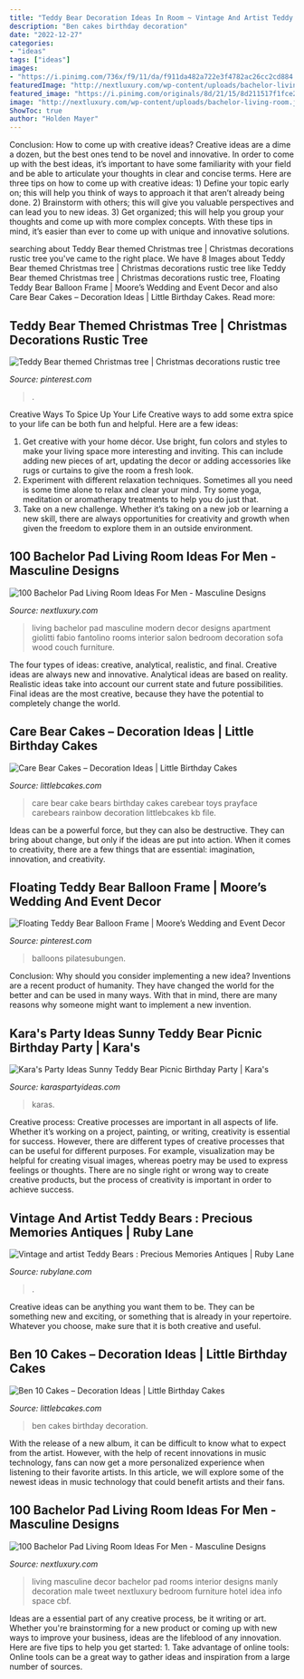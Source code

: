 ```yaml
---
title: "Teddy Bear Decoration Ideas In Room ~ Vintage And Artist Teddy Bears : Precious Memories Antiques"
description: "Ben cakes birthday decoration"
date: "2022-12-27"
categories:
- "ideas"
tags: ["ideas"]
images:
- "https://i.pinimg.com/736x/f9/11/da/f911da482a722e3f4782ac26cc2cd884.jpg"
featuredImage: "http://nextluxury.com/wp-content/uploads/bachelor-living-room.jpg"
featured_image: "https://i.pinimg.com/originals/8d/21/15/8d211517f1fce2acdc02075a5865f262.jpg"
image: "http://nextluxury.com/wp-content/uploads/bachelor-living-room.jpg"
ShowToc: true
author: "Holden Mayer"
---
```



Conclusion: How to come up with creative ideas?
Creative ideas are a dime a dozen, but the best ones tend to be novel and innovative. In order to come up with the best ideas, it’s important to have some familiarity with your field and be able to articulate your thoughts in clear and concise terms. Here are three tips on how to come up with creative ideas: 1) Define your topic early on; this will help you think of ways to approach it that aren’t already being done. 2) Brainstorm with others; this will give you valuable perspectives and can lead you to new ideas. 3) Get organized; this will help you group your thoughts and come up with more complex concepts. With these tips in mind, it’s easier than ever to come up with unique and innovative solutions.

	

		
searching about Teddy Bear themed Christmas tree | Christmas decorations rustic tree you've came to the right place. We have 8 Images about Teddy Bear themed Christmas tree | Christmas decorations rustic tree like Teddy Bear themed Christmas tree | Christmas decorations rustic tree, Floating Teddy Bear Balloon Frame | Moore’s Wedding and Event Decor and also Care Bear Cakes – Decoration Ideas | Little Birthday Cakes. Read more:
		
    
## Teddy Bear Themed Christmas Tree | Christmas Decorations Rustic Tree

<img loading=lazy src="https://i.pinimg.com/originals/8d/21/15/8d211517f1fce2acdc02075a5865f262.jpg" onerror="this.onerror=null;this.src='https://tse1.mm.bing.net/th?id=OIP.zY7jAWElGF52cPud72b-bwHaJ4&amp;pid=15.1';" alt="Teddy Bear themed Christmas tree | Christmas decorations rustic tree">

_Source: pinterest.com_

>. 

	

Creative Ways To Spice Up Your Life
Creative ways to add some extra spice to your life can be both fun and helpful. Here are a few ideas: 
1. Get creative with your home décor. Use bright, fun colors and styles to make your living space more interesting and inviting. This can include adding new pieces of art, updating the decor or adding accessories like rugs or curtains to give the room a fresh look. 
2. Experiment with different relaxation techniques. Sometimes all you need is some time alone to relax and clear your mind. Try some yoga, meditation or aromatherapy treatments to help you do just that. 
3. Take on a new challenge. Whether it’s taking on a new job or learning a new skill, there are always opportunities for creativity and growth when given the freedom to explore them in an outside environment. 

    
## 100 Bachelor Pad Living Room Ideas For Men - Masculine Designs

<img loading=lazy src="http://nextluxury.com/wp-content/uploads/bachelor-living-room.jpg" onerror="this.onerror=null;this.src='https://tse2.mm.bing.net/th?id=OIP.vUTG0FCvnzHhlgHhjIwXvQHaKH&amp;pid=15.1';" alt="100 Bachelor Pad Living Room Ideas For Men - Masculine Designs">

_Source: nextluxury.com_

>living bachelor pad masculine modern decor designs apartment giolitti fabio fantolino rooms interior salon bedroom decoration sofa wood couch furniture. 

	

The four types of ideas: creative, analytical, realistic, and final.
Creative ideas are always new and innovative. Analytical ideas are based on reality. Realistic ideas take into account our current state and future possibilities. Final ideas are the most creative, because they have the potential to completely change the world.

    
## Care Bear Cakes – Decoration Ideas | Little Birthday Cakes

<img loading=lazy src="https://www.littlebcakes.com/wp-content/uploads/2014/01/Care-Bear-Cake.jpg" onerror="this.onerror=null;this.src='https://tse3.mm.bing.net/th?id=OIP.2KcG7K-r_ZOaqd1E-dPIJgHaH-&amp;pid=15.1';" alt="Care Bear Cakes – Decoration Ideas | Little Birthday Cakes">

_Source: littlebcakes.com_

>care bear cake bears birthday cakes carebear toys prayface carebears rainbow decoration littlebcakes kb file. 

	

Ideas can be a powerful force, but they can also be destructive. They can bring about change, but only if the ideas are put into action. When it comes to creativity, there are a few things that are essential: imagination, innovation, and creativity.

    
## Floating Teddy Bear Balloon Frame | Moore’s Wedding And Event Decor

<img loading=lazy src="https://i.pinimg.com/736x/f9/11/da/f911da482a722e3f4782ac26cc2cd884.jpg" onerror="this.onerror=null;this.src='https://tse1.mm.bing.net/th?id=OIP.SItYm9yzYCtEppHK7XuajQHaHa&amp;pid=15.1';" alt="Floating Teddy Bear Balloon Frame | Moore’s Wedding and Event Decor">

_Source: pinterest.com_

>balloons pilatesubungen. 

	

Conclusion: Why should you consider implementing a new idea?
Inventions are a recent product of humanity. They have changed the world for the better and can be used in many ways. With that in mind, there are many reasons why someone might want to implement a new invention.

    
## Kara&#039;s Party Ideas Sunny Teddy Bear Picnic Birthday Party | Kara&#039;s

<img loading=lazy src="https://karaspartyideas.com/wp-content/uploads/2017/09/Teddy-Bear-Picnic-Birthday-Party-via-Karas-Party-Ideas-KarasPartyIdeas.com40-1.jpg" onerror="this.onerror=null;this.src='https://tse2.mm.bing.net/th?id=OIP.Zp5s-9KcisQZo4c9m0_giAHaDv&amp;pid=15.1';" alt="Kara&#039;s Party Ideas Sunny Teddy Bear Picnic Birthday Party | Kara&#039;s">

_Source: karaspartyideas.com_

>karas. 

	

Creative process:
Creative processes are important in all aspects of life. Whether it’s working on a project, painting, or writing, creativity is essential for success. However, there are different types of creative processes that can be useful for different purposes. For example, visualization may be helpful for creating visual images, whereas poetry may be used to express feelings or thoughts. There are no single right or wrong way to create creative products, but the process of creativity is important in order to achieve success.

    
## Vintage And Artist Teddy Bears : Precious Memories Antiques | Ruby Lane

<img loading=lazy src="https://cdn0.rubylane.com/_pod/item/1855696/PM-T-G1-001/Vintage-artist-Teddy-Bears-full-2-2048-221-f.jpg" onerror="this.onerror=null;this.src='https://tse4.mm.bing.net/th?id=OIP.aau_0f7tM2KwLvW2wersGgHaJ4&amp;pid=15.1';" alt="Vintage and artist Teddy Bears : Precious Memories Antiques | Ruby Lane">

_Source: rubylane.com_

>. 

	

Creative ideas can be anything you want them to be. They can be something new and exciting, or something that is already in your repertoire. Whatever you choose, make sure that it is both creative and useful.

    
## Ben 10 Cakes – Decoration Ideas | Little Birthday Cakes

<img loading=lazy src="https://www.littlebcakes.com/wp-content/uploads/2014/01/Images-of-Ben-10-Cakes.jpg" onerror="this.onerror=null;this.src='https://tse1.mm.bing.net/th?id=OIP.ZNjvVKCR1I5kLkGGN8j4SQHaFj&amp;pid=15.1';" alt="Ben 10 Cakes – Decoration Ideas | Little Birthday Cakes">

_Source: littlebcakes.com_

>ben cakes birthday decoration. 

	

With the release of a new album, it can be difficult to know what to expect from the artist. However, with the help of recent innovations in music technology, fans can now get a more personalized experience when listening to their favorite artists. In this article, we will explore some of the newest ideas in music technology that could benefit artists and their fans.

    
## 100 Bachelor Pad Living Room Ideas For Men - Masculine Designs

<img loading=lazy src="http://nextluxury.com/wp-content/uploads/masculine-living-room-home-decor.jpg" onerror="this.onerror=null;this.src='https://tse1.mm.bing.net/th?id=OIP.54cwloEpyVquDMbecOgfjwAAAA&amp;pid=15.1';" alt="100 Bachelor Pad Living Room Ideas For Men - Masculine Designs">

_Source: nextluxury.com_

>living masculine decor bachelor pad rooms interior designs manly decoration male tweet nextluxury bedroom furniture hotel idea info space cbf. 

	

Ideas are a essential part of any creative process, be it writing or art. Whether you're brainstorming for a new product or coming up with new ways to improve your business, ideas are the lifeblood of any innovation. Here are five tips to help you get started: 1. Take advantage of online tools: Online tools can be a great way to gather ideas and inspiration from a large number of sources.

